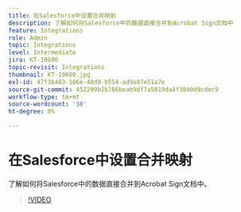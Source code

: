 ```yaml
---
title: 在Salesforce中设置合并映射
description: 了解如何将Salesforce中的数据直接合并到Acrobat Sign文档中
feature: Integrations
role: Admin
topic: Integrations
level: Intermediate
jira: KT-10600
topic-revisit: Integrations
thumbnail: KT-10600.jpg
exl-id: 47f3b483-106e-48d9-b554-ad9a87e51a7e
source-git-commit: 452299b2b786beab9df7a5019da4f3840d9cdec9
workflow-type: tm+mt
source-wordcount: '38'
ht-degree: 0%

---
```


# 在Salesforce中设置合并映射

了解如何将Salesforce中的数据直接合并到Acrobat Sign文档中。

>[!VIDEO](https://video.tv.adobe.com/v/3412822?quality=12&learn=on&hidetitle=true&captions=chi_hans)
